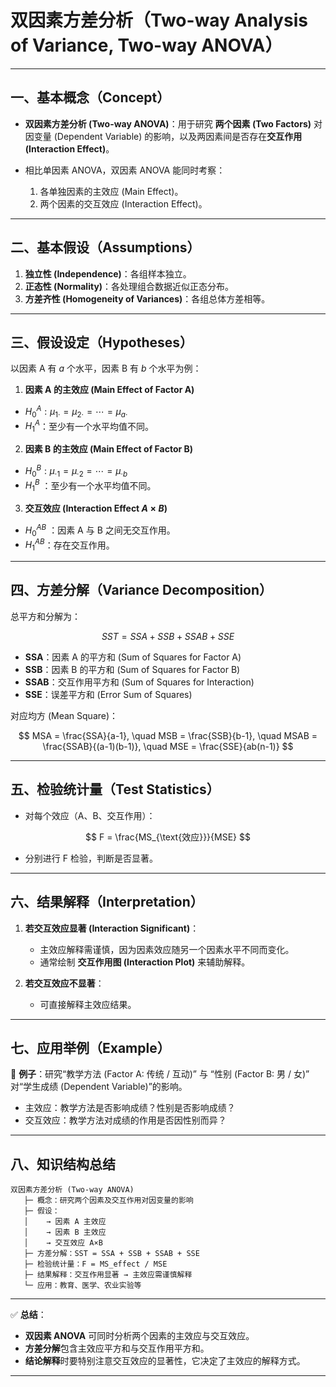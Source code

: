 

# 双因素方差分析（Two-way Analysis of Variance, Two-way ANOVA）

---

## 一、基本概念（Concept）

* **双因素方差分析 (Two-way ANOVA)**：用于研究 **两个因素 (Two Factors)** 对因变量 (Dependent Variable) 的影响，以及两因素间是否存在**交互作用 (Interaction Effect)**。
* 相比单因素 ANOVA，双因素 ANOVA 能同时考察：

  1. 各单独因素的主效应 (Main Effect)。
  2. 两个因素的交互效应 (Interaction Effect)。

---

## 二、基本假设（Assumptions）

1. **独立性 (Independence)**：各组样本独立。
2. **正态性 (Normality)**：各处理组合数据近似正态分布。
3. **方差齐性 (Homogeneity of Variances)**：各组总体方差相等。

---

## 三、假设设定（Hypotheses）

以因素 A 有 $a$ 个水平，因素 B 有 $b$ 个水平为例：

1. **因素 A 的主效应 (Main Effect of Factor A)**

* $H_0^A: \mu_{1\cdot} = \mu_{2\cdot} = \cdots = \mu_{a\cdot}$
* $H_1^A$：至少有一个水平均值不同。

2. **因素 B 的主效应 (Main Effect of Factor B)**

* $H_0^B: \mu_{\cdot1} = \mu_{\cdot2} = \cdots = \mu_{\cdot b}$
* $H_1^B$ ：至少有一个水平均值不同。

3. **交互效应 (Interaction Effect $A \times B$)**

* $H_0^{AB}$ ：因素 A 与 B 之间无交互作用。
* $H_1^{AB}$：存在交互作用。

---

## 四、方差分解（Variance Decomposition）

总平方和分解为：

$$
SST = SSA + SSB + SSAB + SSE
$$

* **SSA**：因素 A 的平方和 (Sum of Squares for Factor A)
* **SSB**：因素 B 的平方和 (Sum of Squares for Factor B)
* **SSAB**：交互作用平方和 (Sum of Squares for Interaction)
* **SSE**：误差平方和 (Error Sum of Squares)

对应均方 (Mean Square)：

$$
MSA = \frac{SSA}{a-1}, \quad MSB = \frac{SSB}{b-1}, \quad MSAB = \frac{SSAB}{(a-1)(b-1)}, \quad MSE = \frac{SSE}{ab(n-1)}
$$

---

## 五、检验统计量（Test Statistics）

* 对每个效应（A、B、交互作用）：

$$
F = \frac{MS_{\text{效应}}}{MSE}
$$

* 分别进行 F 检验，判断是否显著。

---

## 六、结果解释（Interpretation）

1. **若交互效应显著 (Interaction Significant)**：

   * 主效应解释需谨慎，因为因素效应随另一个因素水平不同而变化。
   * 通常绘制 **交互作用图 (Interaction Plot)** 来辅助解释。

2. **若交互效应不显著**：

   * 可直接解释主效应结果。

---

## 七、应用举例（Example）

📍 **例子**：研究“教学方法 (Factor A: 传统 / 互动)” 与 “性别 (Factor B: 男 / 女)” 对“学生成绩 (Dependent Variable)”的影响。

* 主效应：教学方法是否影响成绩？性别是否影响成绩？
* 交互效应：教学方法对成绩的作用是否因性别而异？

---

## 八、知识结构总结

```
双因素方差分析 (Two-way ANOVA)
   ├─ 概念：研究两个因素及交互作用对因变量的影响
   ├─ 假设：
   │    → 因素 A 主效应
   │    → 因素 B 主效应
   │    → 交互效应 A×B
   ├─ 方差分解：SST = SSA + SSB + SSAB + SSE
   ├─ 检验统计量：F = MS_effect / MSE
   ├─ 结果解释：交互作用显著 → 主效应需谨慎解释
   └─ 应用：教育、医学、农业实验等
```

---

✅ **总结**：

* **双因素 ANOVA** 可同时分析两个因素的主效应与交互效应。
* **方差分解**包含主效应平方和与交互作用平方和。
* **结论解释**时要特别注意交互效应的显著性，它决定了主效应的解释方式。

---




